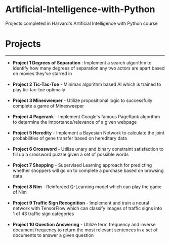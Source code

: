 # Artificial-Intelligence-with-Python
Projects completed in Harvard's Artificial Intelligence with Python course

# Projects
---
- **Project 1 Degrees of Separation** : Implement a search algorithm to identify how many degrees of separation any two actors are apart based on movies they've starred in  <br>  <br> 
- **Project 2 Tic-Tac-Toe** - Minimax algorithm based AI which is trained to play tic-tac-toe optimally <br>  <br> 
- **Project 3 Minesweeper** - Utilize propositional logic to successfully complete a game of Minesweeper <br>  <br> 
- **Project 4 Pagerank** - Implement Google's famous PageRank algorithm to determine the importance/relevance of a given webpage <br>  <br> 
- **Project 5 Heredity** - Implement a Bayesian Network to calculate the joint probabilities of gene transfer based on hereditary data <br>  <br> 
- **Project 6 Crossword** - Utilize unary and binary constraint satisfaction to fill up a crossword puzzle given a set of possible words <br>  <br> 
- **Project 7 Shopping** - Supervised Learning approach for predicting whether shoppers will go on to complete a purchase based on browsing data <br>  <br> 
- **Project 8 Nim** - Reinforced Q-Learning model which can play the game of Nim <br>  <br> 
- **Project 9 Traffic Sign Recognition** - Implement and train a neural network with TensorFlow which can classify images of traffic signs into 1 of 43 traffic sign categories <br>  <br> 
- **Project 10 Question Answering** - Utilize term frequency and inverse document frequency to return the most relevant sentences in a set of documents to answer a given question <br>  <br> 
